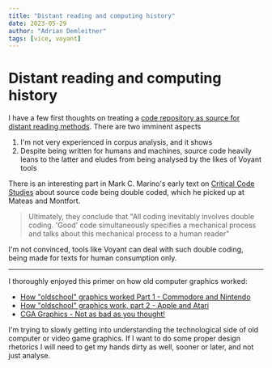```yaml
---
title: "Distant reading and computing history"
date: 2023-05-29
author: "Adrian Demleitner"
tags: [vice, voyant]
---
```

# Distant reading and computing history
I have a few first thoughts on treating a [code repository as source for distant reading methods](notes/Distant%20Reading%20the%20VICE%20Code%20Base.md). There are two imminent aspects

1. I'm not very experienced in corpus analysis, and it shows
2. Despite being written for humans and machines, source code heavily leans to the latter and eludes from being analysed by the likes of Voyant tools

There is an interesting part in Mark C. Marino's early text on [Critical Code Studies](literature/marinoCriticalCodeStudies2012.md) about source code being double coded, which he picked up at Mateas and Montfort.

> Ultimately, they conclude that "All coding inevitably involves double coding. 'Good' code simultaneously specifies a mechanical process and talks about this mechanical process to a human reader"

I'm not convinced, tools like Voyant can deal with such double coding, being made for texts for human consumption only.

---

I thoroughly enjoyed this primer on how old computer graphics worked:

- [How "oldschool" graphics worked Part 1 - Commodore and Nintendo](https://youtu.be/Tfh0ytz8S0k)
- [How "oldschool" graphics work, part 2 - Apple and Atari](https://youtu.be/_rsycfDliZU)
- [CGA Graphics - Not as bad as you thought!](https://youtu.be/niKblgZupOc)

I'm trying to slowly getting into understanding the technological side of old computer or video game graphics. If I want to do some proper design rhetorics I will need to get my hands dirty as well, sooner or later, and not just analyse.